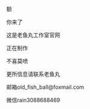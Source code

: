 <!DOCTYPE html PUBLIC "-//W3C//DTD XHTML 1.0 Transitional//EN" "http://www.w3.org/TR/xhtml1/DTD/xhtml1-transitional.dtd">
<html xmlns="http://www.w3.org/1999/xhtml">
<head>
<meta http-equiv="Content-Type" content="text/html; charset=gb2312" />
<title>无标题文档</title>
</head>

<body>
<p>额</p>
<p>你来了</p>
<p>这是老鱼丸工作室官网</p>
<p>正在制作</p>
<p>不喜莫喷</p>
<p>更所信息请联系老鱼丸</p>
<p>邮箱old_fish_ball@foxmail.com</p>
<p>微信rain3088688469 </p>
</body>
</html>
